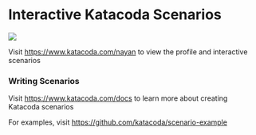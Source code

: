 # Interactive Katacoda Scenarios

[![](http://shields.katacoda.com/katacoda/nayan/count.svg)](https://www.katacoda.com/nayan "Get your profile on Katacoda.com")

Visit https://www.katacoda.com/nayan to view the profile and interactive scenarios

### Writing Scenarios
Visit https://www.katacoda.com/docs to learn more about creating Katacoda scenarios

For examples, visit https://github.com/katacoda/scenario-example
